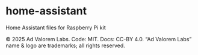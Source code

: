# home-assistant
Home Assistant files for Raspberry Pi kit

© 2025 Ad Valorem Labs. Code: MIT. Docs: CC-BY 4.0. “Ad Valorem Labs” name & logo are trademarks; all rights reserved.